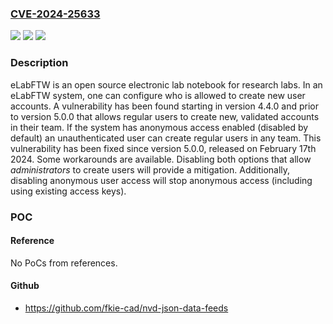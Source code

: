 ### [CVE-2024-25633](https://cve.mitre.org/cgi-bin/cvename.cgi?name=CVE-2024-25633)
![](https://img.shields.io/static/v1?label=Product&message=elabftw&color=blue)
![](https://img.shields.io/static/v1?label=Version&message=%3E%3D%204.4.0%2C%20%3C%205.0.0%20&color=brightgreen)
![](https://img.shields.io/static/v1?label=Vulnerability&message=CWE-266%3A%20Incorrect%20Privilege%20Assignment&color=brightgreen)

### Description

eLabFTW is an open source electronic lab notebook for research labs. In an eLabFTW system, one can configure who is allowed to create new user accounts. A vulnerability has been found starting in version 4.4.0 and prior to version 5.0.0 that allows regular users to create new, validated accounts in their team. If the system has anonymous access enabled (disabled by default) an unauthenticated user can create regular users in any team. This vulnerability has been fixed since version 5.0.0, released on February 17th 2024. Some workarounds are available. Disabling both options that allow *administrators* to create users will provide a mitigation. Additionally, disabling anonymous user access will stop anonymous access (including using existing access keys).

### POC

#### Reference
No PoCs from references.

#### Github
- https://github.com/fkie-cad/nvd-json-data-feeds

